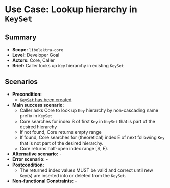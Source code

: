 # Use Case: Lookup hierarchy in `KeySet`

## Summary

- **Scope:** `libelektra-core`
- **Level:** Developer Goal
- **Actors:** Core, Caller
- **Brief:** Caller looks up `Key` hierarchy in existing `KeySet`

## Scenarios

- **Precondition:**
  - [`KeySet` has been created](UC_keyset_create.md)
- **Main success scenario:**
  - Caller asks Core to look up `Key` hierarchy by non-cascading name prefix in `KeySet`
  - Core searches for index S of first `Key` in `KeySet` that is part of the desired hierarchy
  - If not found, Core returns empty range
  - If found, Core searches for (theoretical) index E of next following `Key` that is not part of the desired hierarchy.
  - Core returns half-open index range [S, E).
- **Alternative scenario:** -
- **Error scenario:** -
- **Postcondition:**
  - The returned index values MUST be valid and correct until new `Key`(s) are inserted into or deleted from the `KeySet`.
- **Non-functional Constraints:** -
